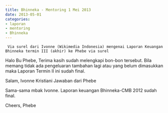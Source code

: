 ```yaml
---
title: Bhinneka - Mentoring 1 Mei 2013 
date: 2013-05-01
categories:
- laporan
- mentoring
- Bhinneka
---
```


     Via surel dari Ivonne (Wikimedia Indonesia) mengenai Laporan Keuangan Bhinneka termin III (akhir) ke Phebe via surel

Halo Bu Phebe, Terima kasih sudah melengkapi bon-bon tersebut. Bila memang tidak ada pengeluaran tambahan lagi atau yang belum dimasukkan maka Laporan Termin II ini sudah final.

Salam, Ivonne Kristiani
Jawaban dari Phebe

Sama-sama mbak Ivonne. Laporan keuangan Bhinneka-CMB 2012 sudah final.

Cheers, Phebe 
